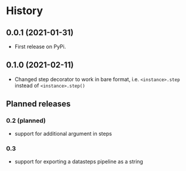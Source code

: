 # History

## 0.0.1 (2021-01-31)

- First release on PyPi.

## 0.1.0 (2021-02-11)

- Changed step decorator to work in bare format,
  i.e. `<instance>.step` instead of `<instance>.step()`


## Planned releases

### 0.2 (planned)

- support for additional argument in steps

### 0.3

- support for exporting a datasteps pipeline as a string
